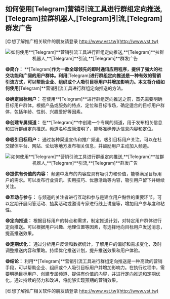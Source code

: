 ## **如何使用**[Telegram]**营销引流工具进行群组定向推送,**[Telegram]**拉群机器人,**[Telegram]**引流,**[Telegram]**群发广告**

[😍想了解推广相关软件的朋友请登录 http://www.vst.tw](http://www.vst.tw)

 <center><img src="https://vst.tw/MP4/tuiguang/png/7.png" alt="如何使用**[Telegram]**营销引流工具进行群组定向推送,**[Telegram]**拉群机器人,**[Telegram]**引流,**[Telegram]**群发广告"></center>

**😄简介：**
**[Telegram]**作为一款全球领先的即时通讯应用程序，提供了强大的社交功能和广阔的用户群体。利用**[Telegram]**进行群组定向推送是一种有效的营销引流方式，可以帮助企业、组织或个人吸引目标用户并增加影响力。本文将介绍如何使用**[Telegram]**营销引流工具进行群组定向推送的方法。

**😄确定目标用户：**
在使用**[Telegram]**进行群组定向推送之前，首先需要明确目标用户群体。根据产品或服务的特点、定位和目标市场，确定适合的目标用户群体，包括年龄、性别、兴趣爱好等因素。

**😄创建专属频道：**
在**[Telegram]**中创建一个专属的频道，用于发布相关信息和进行群组定向推送。频道名称应简洁明了，能够准确传达信息内容和定位。

**😄吸引目标用户：**
通过各种渠道宣传和推广频道，吸引目标用户关注。可以在社交媒体平台、网站、论坛等地方发布相关信息，并鼓励用户主动加入频道。

 <center><img src="https://vst.tw/MP4/tuiguang/png/0.png" alt="如何使用**[Telegram]**营销引流工具进行群组定向推送,**[Telegram]**拉群机器人,**[Telegram]**引流,**[Telegram]**群发广告"></center>

**😄提供有价值的内容：**
频道中发布的内容应具有吸引力和价值，能够满足目标用户的需求。可以发布行业资讯、实用技巧、优惠活动等内容，吸引用户留下并继续关注。

**😄互动与参与：**
与频道的关注者进行互动和参与是建立用户黏性的重要环节。可以定期开展问答活动、抽奖活动或邀请专家进行线上讲座等，增加用户参与度和粘性。

**😄定向推送：**
根据目标用户的特点和需求，制定推送计划，对特定用户群体进行定向推送。可以根据用户兴趣、地理位置等因素，有选择地向目标用户发送消息，提高推送效果。

**😄定期优化：**
通过分析用户反馈和数据统计，了解用户的偏好和需求变化，及时调整推送内容和策略。持续优化推送计划，提升推送效果和用户体验。

**😄结论：**
利用**[Telegram]**营销引流工具进行群组定向推送是一种高效的营销手段，可以帮助企业、组织或个人吸引目标用户并增加影响力。在执行过程中，需要明确目标用户、创建专属频道、提供有价值的内容，并进行定向推送和定期优化。通过持续的努力和改进，将能够实现预期的营销效果。

[😍想了解推广相关软件的朋友请登录 http://www.vst.tw](http://www.vst.tw)



